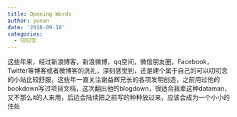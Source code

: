 ```yaml
---
title: Opening Words
author: yunan
date: '2018-09-18'
categories:
  - 叨叨念
---
```



这些年来，经过新浪博客，新浪微博，qq空间，微信朋友圈，Facebook，Twitter等博客或者微博客的洗礼，深刻感觉到，还是建个属于自己的可以叨叨念的小站比较舒服，这些年一直关注谢益辉兄长的各项发明创造，之前用过他的bookdown写过项目文档，这次翻出他的blogdown，很适合我辈这种dataman，又不那么it的人来用，后边会陆续把之前写的种种放过来，应该会成为一个小小的住处